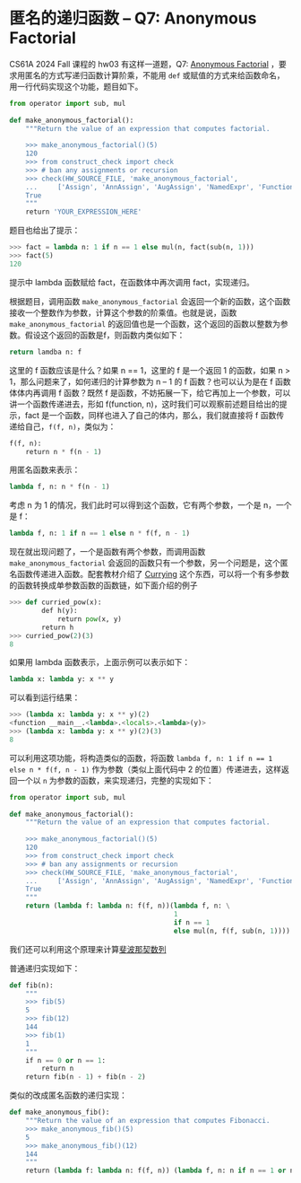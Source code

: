 # 匿名的递归函数 – Q7: Anonymous Factorial

CS61A 2024 Fall 课程的 hw03 有这样一道题，Q7: [Anonymous Factorial](https://cs61a.org/hw/hw03/#q7-anonymous-factorial) ，要求用匿名的方式写递归函数计算阶乘，不能用 `def` 或赋值的方式来给函数命名，用一行代码实现这个功能，题目如下。

```python
from operator import sub, mul
 
def make_anonymous_factorial():
    """Return the value of an expression that computes factorial.
 
    >>> make_anonymous_factorial()(5)
    120
    >>> from construct_check import check
    >>> # ban any assignments or recursion
    >>> check(HW_SOURCE_FILE, 'make_anonymous_factorial',
    ...     ['Assign', 'AnnAssign', 'AugAssign', 'NamedExpr', 'FunctionDef', 'Recursion'])
    True
    """
    return 'YOUR_EXPRESSION_HERE'
```

题目也给出了提示：

```python
>>> fact = lambda n: 1 if n == 1 else mul(n, fact(sub(n, 1)))
>>> fact(5)
120
```

提示中 lambda 函数赋给 fact，在函数体中再次调用 fact，实现递归。

根据题目，调用函数 `make_anonymous_factorial` 会返回一个新的函数，这个函数接收一个整数作为参数，计算这个参数的阶乘值。也就是说，函数 `make_anonymous_factorial` 的返回值也是一个函数，这个返回的函数以整数为参数。假设这个返回的函数是f，则函数内类似如下：

```python
return lamdba n: f
```

这里的 f 函数应该是什么？如果 n == 1，这里的 f 是一个返回 1 的函数，如果 n > 1，那么问题来了，如何递归的计算参数为 n – 1 的 f 函数？也可以认为是在 f 函数体体内再调用 f 函数？既然 f 是函数，不妨拓展一下，给它再加上一个参数，可以讲一个函数传递进去，形如 f(function, n)，这时我们可以观察前述题目给出的提示，fact 是一个函数，同样也进入了自己的体内，那么，我们就直接将 f 函数传递给自己，`f(f, n)`，类似为：

```python
f(f, n):
    return n * f(n - 1)
```

用匿名函数来表示：

```python
lambda f, n: n * f(n - 1)
```

考虑 n 为 1 的情况，我们此时可以得到这个函数，它有两个参数，一个是 n，一个是 f：

```python
lambda f, n: 1 if n == 1 else n * f(f, n - 1)
```

现在就出现问题了，一个是函数有两个参数，而调用函数 `make_anonymous_factorial` 会返回的函数只有一个参数，另一个问题是，这个匿名函数传递进入函数。配套教材介绍了 [Currying](https://www.composingprograms.com/pages/16-higher-order-functions.html#currying) 这个东西，可以将一个有多参数的函数转换成单参数函数的函数链，如下面介绍的例子

```python
>>> def curried_pow(x):
        def h(y):
            return pow(x, y)
        return h
>>> curried_pow(2)(3)
8
```

如果用 lambda 函数表示，上面示例可以表示如下：

```python
lambda x: lambda y: x ** y
```

可以看到运行结果：

```python
>>> (lambda x: lambda y: x ** y)(2)
<function __main__.<lambda>.<locals>.<lambda>(y)>
>>> (lambda x: lambda y: x ** y)(2)(3)
8
```

可以利用这项功能，将构造类似的函数，将函数 `lambda f, n: 1 if n == 1 else n * f(f, n - 1)` 作为参数（类似上面代码中 2 的位置）传递进去，这样返回一个以 `n` 为参数的函数，来实现递归，完整的实现如下：

```python
from operator import sub, mul
 
def make_anonymous_factorial():
    """Return the value of an expression that computes factorial.
 
    >>> make_anonymous_factorial()(5)
    120
    >>> from construct_check import check
    >>> # ban any assignments or recursion
    >>> check(HW_SOURCE_FILE, 'make_anonymous_factorial',
    ...     ['Assign', 'AnnAssign', 'AugAssign', 'NamedExpr', 'FunctionDef', 'Recursion'])
    True
    """
    return (lambda f: lambda n: f(f, n))(lambda f, n: \
                                         1 
                                         if n == 1 
                                         else mul(n, f(f, sub(n, 1))))
```

我们还可以利用这个原理来计算[斐波那契数列](https://zh.wikipedia.org/wiki/%E6%96%90%E6%B3%A2%E9%82%A3%E5%A5%91%E6%95%B0)

普通递归实现如下：

```python
def fib(n):
    """
    >>> fib(5)
    5
    >>> fib(12)
    144
    >>> fib(1)
    1
    """
    if n == 0 or n == 1:
        return n
    return fib(n - 1) + fib(n - 2)
```

类似的改成匿名函数的递归实现：

```python
def make_anonymous_fib():
    """Return the value of an expression that computes Fibonacci.
    >>> make_anonymous_fib()(5)
    5
    >>> make_anonymous_fib()(12)
    144
    """
    return (lambda f: lambda n: f(f, n)) (lambda f, n: n if n == 1 or n == 0 else f(f, n - 1) + f(f, n - 2))
```

